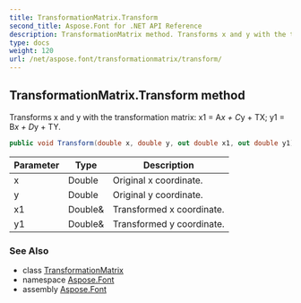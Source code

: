 ```yaml
---
title: TransformationMatrix.Transform
second_title: Aspose.Font for .NET API Reference
description: TransformationMatrix method. Transforms x and y with the transformation matrix x1  Ax  Cy  TX y1  Bx  Dy  TY
type: docs
weight: 120
url: /net/aspose.font/transformationmatrix/transform/
---
```

## TransformationMatrix.Transform method

Transforms x and y with the transformation matrix: x1 = A*x + C*y + TX; y1 = B*x + D*y + TY.

```csharp
public void Transform(double x, double y, out double x1, out double y1)
```

| Parameter | Type | Description |
| --- | --- | --- |
| x | Double | Original x coordinate. |
| y | Double | Original y coordinate. |
| x1 | Double& | Transformed x coordinate. |
| y1 | Double& | Transformed y coordinate. |

### See Also

* class [TransformationMatrix](../)
* namespace [Aspose.Font](../../../aspose.font/)
* assembly [Aspose.Font](../../../)


